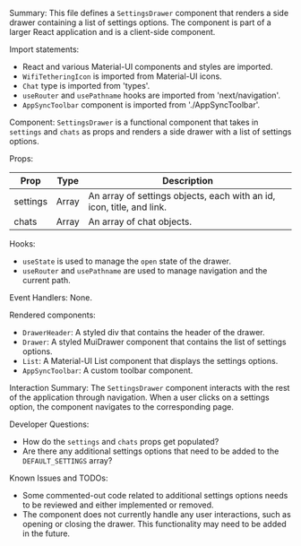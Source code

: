 Summary:
This file defines a `SettingsDrawer` component that renders a side drawer containing a list of settings options. The component is part of a larger React application and is a client-side component.

Import statements:
- React and various Material-UI components and styles are imported.
- `WifiTetheringIcon` is imported from Material-UI icons.
- `Chat` type is imported from 'types'.
- `useRouter` and `usePathname` hooks are imported from 'next/navigation'.
- `AppSyncToolbar` component is imported from './AppSyncToolbar'.

Component:
`SettingsDrawer` is a functional component that takes in `settings` and `chats` as props and renders a side drawer with a list of settings options.

Props:

| Prop      | Type            | Description                                                  |
|-----------|-----------------|--------------------------------------------------------------|
| settings  | Array<Setting>  | An array of settings objects, each with an id, icon, title, and link. |
| chats     | Array<Chat>     | An array of chat objects.                                    |

Hooks:
- `useState` is used to manage the `open` state of the drawer.
- `useRouter` and `usePathname` are used to manage navigation and the current path.

Event Handlers:
None.

Rendered components:
- `DrawerHeader`: A styled div that contains the header of the drawer.
- `Drawer`: A styled MuiDrawer component that contains the list of settings options.
- `List`: A Material-UI List component that displays the settings options.
- `AppSyncToolbar`: A custom toolbar component.

Interaction Summary:
The `SettingsDrawer` component interacts with the rest of the application through navigation. When a user clicks on a settings option, the component navigates to the corresponding page.

Developer Questions:
- How do the `settings` and `chats` props get populated?
- Are there any additional settings options that need to be added to the `DEFAULT_SETTINGS` array?

Known Issues and TODOs:
- Some commented-out code related to additional settings options needs to be reviewed and either implemented or removed.
- The component does not currently handle any user interactions, such as opening or closing the drawer. This functionality may need to be added in the future.